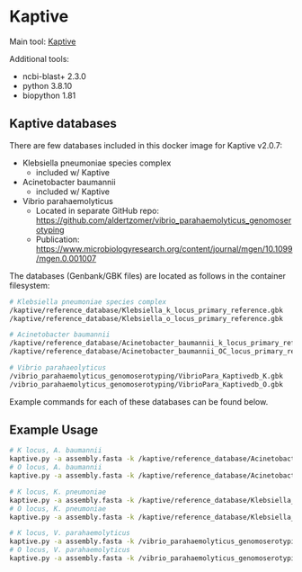 # Kaptive

Main tool: [Kaptive](https://github.com/klebgenomics/Kaptive)

Additional tools:

- ncbi-blast+ 2.3.0
- python 3.8.10
- biopython 1.81

## Kaptive databases

There are few databases included in this docker image for Kaptive v2.0.7:

- Klebsiella pneumoniae species complex
  - included w/ Kaptive
- Acinetobacter baumannii
  - included w/ Kaptive
- Vibrio parahaemolyticus
  - Located in separate GitHub repo: https://github.com/aldertzomer/vibrio_parahaemolyticus_genomoserotyping
  - Publication: https://www.microbiologyresearch.org/content/journal/mgen/10.1099/mgen.0.001007

The databases (Genbank/GBK files) are located as follows in the container filesystem:

```bash
# Klebsiella pneumoniae species complex
/kaptive/reference_database/Klebsiella_k_locus_primary_reference.gbk
/kaptive/reference_database/Klebsiella_o_locus_primary_reference.gbk

# Acinetobacter baumannii
/kaptive/reference_database/Acinetobacter_baumannii_k_locus_primary_reference.gbk
/kaptive/reference_database/Acinetobacter_baumannii_OC_locus_primary_reference.gbk

# Vibrio parahaeolyticus
/vibrio_parahaemolyticus_genomoserotyping/VibrioPara_Kaptivedb_K.gbk
/vibrio_parahaemolyticus_genomoserotyping/VibrioPara_Kaptivedb_O.gbk
```

Example commands for each of these databases can be found below.

## Example Usage

```bash
# K locus, A. baumannii
kaptive.py -a assembly.fasta -k /kaptive/reference_database/Acinetobacter_baumannii_k_locus_primary_reference.gbk
# O locus, A. baumannii
kaptive.py -a assembly.fasta -k /kaptive/reference_database/Acinetobacter_baumannii_OC_locus_primary_reference.gbk

# K locus, K. pneumoniae
kaptive.py -a assembly.fasta -k /kaptive/reference_database/Klebsiella_k_locus_primary_reference.gbk
# O locus, K. pneumoniae
kaptive.py -a assembly.fasta -k /kaptive/reference_database/Klebsiella_o_locus_primary_reference.gbk

# K locus, V. parahaemolyticus
kaptive.py -a assembly.fasta -k /vibrio_parahaemolyticus_genomoserotyping/VibrioPara_Kaptivedb_K.gbk
# O locus, V. parahaemolyticus
kaptive.py -a assembly.fasta -k /vibrio_parahaemolyticus_genomoserotyping/VibrioPara_Kaptivedb_O.gbk
```
